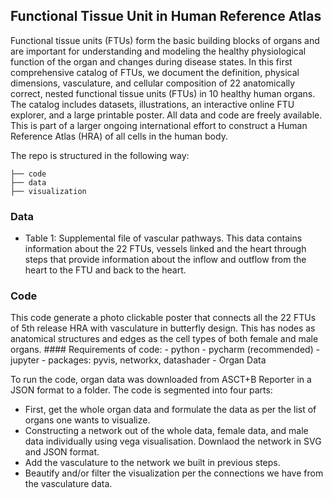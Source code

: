 ## Functional Tissue Unit in Human Reference Atlas

Functional tissue units (FTUs) form the basic building blocks of organs and are important for understanding and modeling the healthy physiological function of the organ and changes during disease states. In this first comprehensive catalog of FTUs, we document the definition, physical dimensions, vasculature, and cellular composition of 22 anatomically correct, nested functional tissue units (FTUs) in 10 healthy human organs. The catalog includes datasets, illustrations, an interactive online FTU explorer, and a large printable poster. All data and code are freely available. This is part of a larger ongoing international effort to construct a Human Reference Atlas (HRA) of all cells in the human body.

The repo is structured in the following way:

```
├── code
├── data
├── visualization
```

### Data

- Table 1: Supplemental file of vascular pathways. This data contains information about the 22 FTUs, vessels linked and the heart through steps that provide information about the inflow and outflow from the heart to the FTU and back to the heart. 
  
### Code

This code generate a photo clickable poster that connects all the 22 FTUs of 5th release HRA with vasculature in butterfly design. This has nodes as anatomical structures and edges as the cell types of both female and male organs.
    #### Requirements of code:
    - python
    - pycharm (recommended)
    - jupyter
    - packages: pyvis, networkx, datashader
    - Organ Data

To run the code, organ data was downloaded from ASCT+B Reporter in a JSON format to a folder. 
The code is segmented into four parts:
- First, get the whole organ data and formulate the data as per the list of organs one wants to visualize.
- Constructing a network out of the whole data, female data, and male data individually using vega visualisation. Downlaod the network in SVG and JSON format.
- Add the vasculature to the network we built in previous steps.
- Beautify and/or filter the visualization per the connections we have from the vasculature data.



  
    

